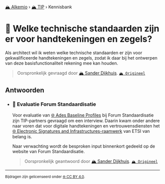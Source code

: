 [🏔️ Alkemio](https://welcome.alkem.io/) › [🏔️ TIP](https://alkem.io/tip/dashboard) › Kennisbank
# 📄 Welke technische standaarden zijn er voor handtekeningen en zegels?
Als architect wil ik weten welke technische standaarden er zijn voor gekwalificeerde handtekeningen en zegels, zodat ik daar bij het ontwerpen van deze basisfunctionaliteit rekening mee kan houden.
> Oorspronkelijk gevraagd door [🏔️ Sander Dijkhuis](https://alkem.io/user/sander-dijkhuis-3912). [`🏔️ Origineel`](https://alkem.io/tip/collaboration/welketechnischesta-460)

## Antwoorden
- ### <a id="evaluatieforumstan-6562"></a> 📌 Evaluatie Forum Standaardisatie
  Voor evaluatie van [🌐 Ades Baseline Profiles](https://www.forumstandaardisatie.nl/open-standaarden/ades-baseline-profiles) bij Forum Standaardisatie zijn TIP-partners gevraagd om een interview. Daarin kwam onder andere naar voren dat voor digitale handtekeningen en vertrouwensdiensten het [🌐 Electronic Signatures and Infrastructures-raamwerk](https://www.etsi.org/deliver/etsi_tr/119000_119099/119000/01.03.01_60/tr_119000v010301p.pdf) van ETSI van belang is.
  
  Naar verwachting wordt de besproken input binnenkort gedeeld op de website van Forum Standaardisatie.

  
  > Oorspronkelijk geantwoord door [🏔️ Sander Dijkhuis](https://alkem.io/tip/collaboration/welketechnischesta-460/posts/evaluatieforumstan-6562). [`🏔️ Origineel`](https://alkem.io/tip/collaboration/welketechnischesta-460/posts/evaluatieforumstan-6562)

* * *
<small>Bijdragen zijn gelicenseerd onder [🌐 CC BY 4.0](https://creativecommons.org/licenses/by/4.0/deed.nl).</small>
